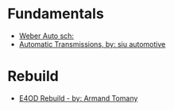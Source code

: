 # Fundamentals
- [Weber Auto sch:](https://www.youtube.com/@WeberAuto/search?query=automatic)
- [Automatic Transmissions, by: siu automotive](https://www.youtube.com/playlist?list=PLCZB2YO2rTxIH8kAXX7fCYKZp1F_DJZEB)

# Rebuild
- [E4OD Rebuild - by: Armand Tomany](https://www.youtube.com/playlist?list=PLCtF4HA9qLfOb4dqXqA_lVmoRMsNG8pRJ)
